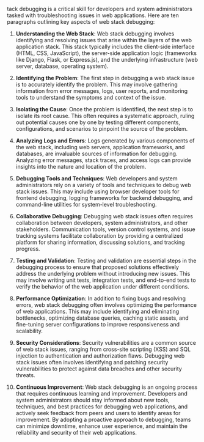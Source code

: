 tack debugging is a critical skill for developers and system administrators tasked with troubleshooting issues in web applications. Here are ten paragraphs outlining key aspects of web stack debugging:

1. **Understanding the Web Stack**: Web stack debugging involves identifying and resolving issues that arise within the layers of the web application stack. This stack typically includes the client-side interface (HTML, CSS, JavaScript), the server-side application logic (frameworks like Django, Flask, or Express.js), and the underlying infrastructure (web server, database, operating system).

2. **Identifying the Problem**: The first step in debugging a web stack issue is to accurately identify the problem. This may involve gathering information from error messages, logs, user reports, and monitoring tools to understand the symptoms and context of the issue.

3. **Isolating the Cause**: Once the problem is identified, the next step is to isolate its root cause. This often requires a systematic approach, ruling out potential causes one by one by testing different components, configurations, and scenarios to pinpoint the source of the problem.

4. **Analyzing Logs and Errors**: Logs generated by various components of the web stack, including web servers, application frameworks, and databases, are invaluable sources of information for debugging. Analyzing error messages, stack traces, and access logs can provide insights into the nature and location of the problem.

5. **Debugging Tools and Techniques**: Web developers and system administrators rely on a variety of tools and techniques to debug web stack issues. This may include using browser developer tools for frontend debugging, logging frameworks for backend debugging, and command-line utilities for system-level troubleshooting.

6. **Collaborative Debugging**: Debugging web stack issues often requires collaboration between developers, system administrators, and other stakeholders. Communication tools, version control systems, and issue tracking systems facilitate collaboration by providing a centralized platform for sharing information, discussing solutions, and tracking progress.

7. **Testing and Validation**: Testing and validation are essential steps in the debugging process to ensure that proposed solutions effectively address the underlying problem without introducing new issues. This may involve writing unit tests, integration tests, and end-to-end tests to verify the behavior of the web application under different conditions.

8. **Performance Optimization**: In addition to fixing bugs and resolving errors, web stack debugging often involves optimizing the performance of web applications. This may include identifying and eliminating bottlenecks, optimizing database queries, caching static assets, and fine-tuning server configurations to improve responsiveness and scalability.

9. **Security Considerations**: Security vulnerabilities are a common source of web stack issues, ranging from cross-site scripting (XSS) and SQL injection to authentication and authorization flaws. Debugging web stack issues often involves identifying and patching security vulnerabilities to protect against data breaches and other security threats.

10. **Continuous Improvement**: Web stack debugging is an ongoing process that requires continuous learning and improvement. Developers and system administrators should stay informed about new tools, techniques, and best practices for debugging web applications, and actively seek feedback from peers and users to identify areas for improvement. By adopting a proactive approach to debugging, teams can minimize downtime, enhance user experience, and maintain the reliability and security of their web applications.
